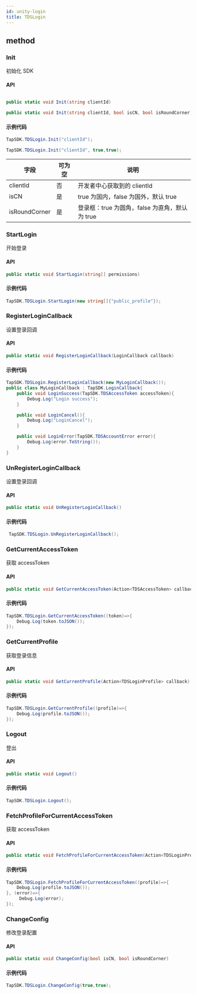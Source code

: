 ```yaml
---
id: unity-login
title: TDSLogin
---
```

## method
### Init
初始化 SDK

#### API

```cs

public static void Init(string clientId)

public static void Init(string clientId, bool isCN, bool isRoundCorner)
```


#### 示例代码

```cs
TapSDK.TDSLogin.Init("clientId");

TapSDK.TDSLogin.Init("clientId", true,true);
```

| 字段        | 可为空 | 说明                                                           |
| --------- | --- | ------------------------------------------------------------ |
| clientId    | 否   | 开发者中心获取到的 clientId |
| isCN    | 是   | true 为国内，false 为国外，默认 true                                           |
| isRoundCorner | 是   | 登录框：true 为圆角，false 为直角，默认为 true                     |

### StartLogin
开始登录

#### API

```cs
public static void StartLogin(string[] permissions)
```

#### 示例代码

```cs
TapSDK.TDSLogin.StartLogin(new string[]{"public_profile"});
```


### RegisterLoginCallback
设置登录回调

#### API

```cs
public static void RegisterLoginCallback(LoginCallback callback)
```

#### 示例代码

```cs
TapSDK.TDSLogin.RegisterLoginCallback(new MyLoginCallback());
public class MyLoginCallback : TapSDK.LoginCallback{
    public void LoginSuccess(TapSDK.TDSAccessToken accessToken){
        Debug.Log("Login success");
    }

    public void LoginCancel(){
        Debug.Log("LoginCancel");
    }

    public void LoginError(TapSDK.TDSAccountError error){
        Debug.Log(error.ToString());
    }
}
```



### UnRegisterLoginCallback
设置登录回调

#### API

```cs
public static void UnRegisterLoginCallback()
```

#### 示例代码

```cs
 TapSDK.TDSLogin.UnRegisterLoginCallback();
```

### GetCurrentAccessToken
获取 accessToken

#### API

```cs
public static void GetCurrentAccessToken(Action<TDSAccessToken> callback)
```

#### 示例代码

```cs
TapSDK.TDSLogin.GetCurrentAccessToken((token)=>{
    Debug.Log(token.toJSON());
});
```

### GetCurrentProfile
获取登录信息

#### API

```cs
public static void GetCurrentProfile(Action<TDSLoginProfile> callback)
```

#### 示例代码

```cs
TapSDK.TDSLogin.GetCurrentProfile((profile)=>{
    Debug.Log(profile.toJSON());
});
```

### Logout
登出

#### API

```cs
public static void Logout()
```

#### 示例代码

```cs
TapSDK.TDSLogin.Logout();
```

### FetchProfileForCurrentAccessToken
获取 accessToken
#### API

```cs
public static void FetchProfileForCurrentAccessToken(Action<TDSLoginProfile> callback, Action<string> errorCallback)
```

#### 示例代码

```cs
TapSDK.TDSLogin.FetchProfileForCurrentAccessToken((profile)=>{          
    Debug.Log(profile.toJSON());
}, (error)=>{
     Debug.Log(error);
});
```

### ChangeConfig
修改登录配置

#### API

```cs
public static void ChangeConfig(bool isCN, bool isRoundCorner)
```

#### 示例代码

```cs
TapSDK.TDSLogin.ChangeConfig(true,true);
```
